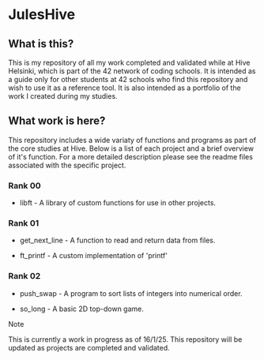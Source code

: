 # JulesHive

## What is this?

This is my repository of all my work completed and validated while at Hive Helsinki, which is part of the 42 network of coding schools. It is intended as a guide only for other students at 42 schools who find this repository and wish to use it as a reference tool. It is also intended as a portfolio of the work I created during my studies.

## What work is here?

This repository includes a wide variaty of functions and programs as part of the core studies at Hive. Below is a list of each project and a brief overview of it's function. For a more detailed description please see the readme files associated with the specific project. 

### Rank 00

- libft - A library of custom functions for use in other projects.

### Rank 01

- get_next_line - A function to read and return data from files.

- ft_printf - A custom implementation of 'printf'

### Rank 02

- push_swap - A program to sort lists of integers into numerical order.

- so_long - A basic 2D top-down game.


> [!NOTE]
> This is currently a work in progress as of 16/1/25. This repository will be updated as projects are completed and validated. 
